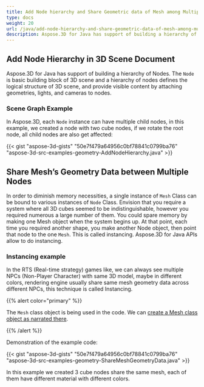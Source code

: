```yaml
---
title: Add Node hierarchy and Share Geometric data of Mesh among Multiple Nodes of 3D Scene
type: docs
weight: 20
url: /java/add-node-hierarchy-and-share-geometric-data-of-mesh-among-multiple-nodes-of-3d-scene/
description: Aspose.3D for Java has support of building a hierarchy of Nodes. The Node is basic building block of 3D scene and a hierarchy of nodes defines the logical structure of 3D scene, and provide visible content by attaching geometries, lights, and cameras to nodes.
---
```


## **Add Node Hierarchy in 3D Scene Document**
Aspose.3D for Java has support of building a hierarchy of Nodes. The `Node` is basic building block of 3D scene and a hierarchy of nodes defines the logical structure of 3D scene, and provide visible content by attaching geometries, lights, and cameras to nodes.
### **Scene Graph Example**

In Aspose.3D, each `Node` instance can have multiple child nodes, in this example, we created a node with two cube nodes, if we rotate the root node, all child nodes are also get affected:

{{< gist "aspose-3d-gists" "50e7f479a64956c0bf78841c0799ba76" "aspose-3d-src-examples-geometry-AddNodeHierarchy.java" >}}
## **Share Mesh’s Geometry Data between Multiple Nodes**
In order to diminish memory necessities, a single instance of `Mesh` Class can be bound to various instances of `Node` Class. Envision that you require a system where all 3D cubes seemed to be indistinguishable, however you required numerous a large number of them. You could spare memory by making one Mesh object when the system begins up. At that point, each time you required another shape, you make another Node object, then point that node to the one `Mesh`. This is called instancing. Aspose.3D for Java APIs allow to do instancing.
### **Instancing example**
In the RTS (Real-time strategy) games like, we can always see multiple NPCs (Non-Player Character) with same 3D model, maybe in different colors, rendering engine usually share same mesh geometry data across different NPCs, this technique is called Instancing.

{{% alert color="primary" %}} 

The `Mesh` class object is being used in the code. We can [create a Mesh class object as narrated there](https://docs.dynabic.com/display/3djava/Create+3D+Mesh+and+Scene).

{{% /alert %}} 

Demonstration of the example code:

{{< gist "aspose-3d-gists" "50e7f479a64956c0bf78841c0799ba76" "aspose-3d-src-examples-geometry-ShareMeshGeometryData.java" >}}


In this example we created 3 cube nodes share the same mesh, each of them have different material with different colors.
